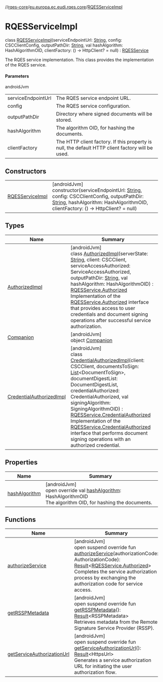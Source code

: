 //[rqes-core](../../../index.md)/[eu.europa.ec.eudi.rqes.core](../index.md)/[RQESServiceImpl](index.md)

# RQESServiceImpl

class [RQESServiceImpl](index.md)(serviceEndpointUrl: [String](https://kotlinlang.org/api/latest/jvm/stdlib/kotlin-stdlib/kotlin/-string/index.html), config: CSCClientConfig, outputPathDir: [String](https://kotlinlang.org/api/latest/jvm/stdlib/kotlin-stdlib/kotlin/-string/index.html), val hashAlgorithm: HashAlgorithmOID, clientFactory: () -&gt; HttpClient? = null) : [RQESService](../-r-q-e-s-service/index.md)

The RQES service implementation. This class provides the implementation of the RQES service.

#### Parameters

androidJvm

| | |
|---|---|
| serviceEndpointUrl | The RQES service endpoint URL. |
| config | The RQES service configuration. |
| outputPathDir | Directory where signed documents will be stored. |
| hashAlgorithm | The algorithm OID, for hashing the documents. |
| clientFactory | The HTTP client factory. If this property is null, the default HTTP client factory will be used. |

## Constructors

| | |
|---|---|
| [RQESServiceImpl](-r-q-e-s-service-impl.md) | [androidJvm]<br>constructor(serviceEndpointUrl: [String](https://kotlinlang.org/api/latest/jvm/stdlib/kotlin-stdlib/kotlin/-string/index.html), config: CSCClientConfig, outputPathDir: [String](https://kotlinlang.org/api/latest/jvm/stdlib/kotlin-stdlib/kotlin/-string/index.html), hashAlgorithm: HashAlgorithmOID, clientFactory: () -&gt; HttpClient? = null) |

## Types

| Name | Summary |
|---|---|
| [AuthorizedImpl](-authorized-impl/index.md) | [androidJvm]<br>class [AuthorizedImpl](-authorized-impl/index.md)(serverState: [String](https://kotlinlang.org/api/latest/jvm/stdlib/kotlin-stdlib/kotlin/-string/index.html), client: CSCClient, serviceAccessAuthorized: ServiceAccessAuthorized, outputPathDir: [String](https://kotlinlang.org/api/latest/jvm/stdlib/kotlin-stdlib/kotlin/-string/index.html), val hashAlgorithm: HashAlgorithmOID) : [RQESService.Authorized](../-r-q-e-s-service/-authorized/index.md)<br>Implementation of the [RQESService.Authorized](../-r-q-e-s-service/-authorized/index.md) interface that provides access to user credentials and document signing operations after successful service authorization. |
| [Companion](-companion/index.md) | [androidJvm]<br>object [Companion](-companion/index.md) |
| [CredentialAuthorizedImpl](-credential-authorized-impl/index.md) | [androidJvm]<br>class [CredentialAuthorizedImpl](-credential-authorized-impl/index.md)(client: CSCClient, documentsToSign: [List](https://kotlinlang.org/api/latest/jvm/stdlib/kotlin-stdlib/kotlin.collections/-list/index.html)&lt;DocumentToSign&gt;, documentDigestList: DocumentDigestList, credentialAuthorized: CredentialAuthorized, val signingAlgorithm: SigningAlgorithmOID) : [RQESService.CredentialAuthorized](../-r-q-e-s-service/-credential-authorized/index.md)<br>Implementation of the [RQESService.CredentialAuthorized](../-r-q-e-s-service/-credential-authorized/index.md) interface that performs document signing operations with an authorized credential. |

## Properties

| Name | Summary |
|---|---|
| [hashAlgorithm](hash-algorithm.md) | [androidJvm]<br>open override val [hashAlgorithm](hash-algorithm.md): HashAlgorithmOID<br>The algorithm OID, for hashing the documents. |

## Functions

| Name | Summary |
|---|---|
| [authorizeService](authorize-service.md) | [androidJvm]<br>open suspend override fun [authorizeService](authorize-service.md)(authorizationCode: AuthorizationCode): [Result](https://kotlinlang.org/api/latest/jvm/stdlib/kotlin-stdlib/kotlin/-result/index.html)&lt;[RQESService.Authorized](../-r-q-e-s-service/-authorized/index.md)&gt;<br>Completes the service authorization process by exchanging the authorization code for service access. |
| [getRSSPMetadata](get-r-s-s-p-metadata.md) | [androidJvm]<br>open suspend override fun [getRSSPMetadata](get-r-s-s-p-metadata.md)(): [Result](https://kotlinlang.org/api/latest/jvm/stdlib/kotlin-stdlib/kotlin/-result/index.html)&lt;RSSPMetadata&gt;<br>Retrieves metadata from the Remote Signature Service Provider (RSSP). |
| [getServiceAuthorizationUrl](get-service-authorization-url.md) | [androidJvm]<br>open suspend override fun [getServiceAuthorizationUrl](get-service-authorization-url.md)(): [Result](https://kotlinlang.org/api/latest/jvm/stdlib/kotlin-stdlib/kotlin/-result/index.html)&lt;HttpsUrl&gt;<br>Generates a service authorization URL for initiating the user authorization flow. |
